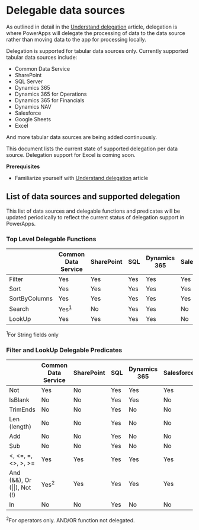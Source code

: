 <properties
    pageTitle="Delegable data sources | Microsoft PowerApps"
    description="List of all supported delegable data sources"
    services=""
    suite="powerapps"
    documentationCenter="na"
    authors="archnair"
    manager="anneta"
    editor=""
    tags=""/>
<tags
    ms.service="powerapps"
    ms.devlang="na"
    ms.topic="article"
    ms.tgt_pltfrm="na"
    ms.workload="na"
    ms.date="10/30/2016"
    ms.author="archanan"/>

# Delegable data sources #
As outlined in detail in the [Understand delegation](delegation-overview.md) article, delegation is where PowerApps will delegate the processing of data to the data source rather than moving data to the app for processing locally.

Delegation is supported for tabular data sources only. Currently supported tabular data sources include:
- Common Data Service
- SharePoint
- SQL Server
- Dynamics 365
- Dynamics 365 for Operations
- Dynamics 365 for Financials
- Dynamics NAV
- Salesforce
- Google Sheets
- Excel

And more tabular data sources are being added continuously.

This document lists the current state of supported delegation per data source. Delegation support for Excel is coming soon.

**Prerequisites**

- Familiarize yourself with [Understand delegation](delegation-overview.md) article

## List of data sources and supported delegation ##
This list of data sources and delegable functions and predicates will be updated periodically to reflect the current status of delegation support in PowerApps.

### Top Level Delegable Functions ###

|               | Common Data Service              | SharePoint | SQL | Dynamics 365 | Salesforce |
|---------------|----------------------------------|------------|-----|--------------|------------|
| Filter        | Yes                              | Yes        | Yes | Yes          | Yes        |
| Sort          | Yes                              | Yes        | Yes | Yes          | Yes        |
| SortByColumns | Yes                              | Yes        | Yes | Yes          | Yes        |
| Search        | Yes<sup>1</sup>                  | No         | Yes | Yes          | No         |
| LookUp        | Yes                              | Yes        | Yes | Yes          | No         |

<sup>1</sup>For String fields only

### Filter and LookUp Delegable Predicates ###

|                            | Common Data Service                              | SharePoint | SQL | Dynamics 365 | Salesforce |
|----------------------------|--------------------------------------------------|------------|-----|--------------|------------|
| Not                        | Yes                                              | No         | Yes | Yes          | Yes        |
| IsBlank                    | No                                               | No         | Yes | Yes          | No         |
| TrimEnds                   | No                                               | No         | Yes | No           | No         |
| Len (length)               | No                                               | No         | Yes | No           | No         |
| Add                        | No                                               | No         | Yes | No           | No         |
| Sub                        | No                                               | No         | Yes | No           | No         |
| <, <=, =, <>, >, >=        | Yes                                              | Yes        | Yes | Yes          | Yes        |
| And (&&), Or (&#124;&#124;), Not (!) | Yes<sup>2</sup>                        | Yes        | Yes | Yes          | Yes        |
| In                         | No                                               | No         | Yes | No           | No         |

<sup>2</sup>For operators only. AND/OR function not delegated.
